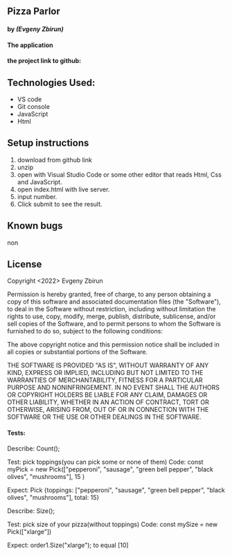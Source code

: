 ## Pizza Parlor

#### by _**(Evgeny Zbirun)**_

#### The application



#### the project link to github: 

## Technologies Used:
* VS code
* Git console
* JavaScript
* Html 

## Setup instructions

1. download from github link
2. unzip
3. open with Visual Studio Code or some other editor that reads Html, Css and JavaScript.
4. open index.html with live server.
5. input number.
6. Click submit to see the result.

## Known bugs
 non

## License

Copyright <2022> Evgeny Zbirun

Permission is hereby granted, free of charge, to any person obtaining a copy of this software and associated documentation files (the "Software"), to deal in the Software without restriction, including without limitation the rights to use, copy, modify, merge, publish, distribute, sublicense, and/or sell copies of the Software, and to permit persons to whom the Software is furnished to do so, subject to the following conditions:

The above copyright notice and this permission notice shall be included in all copies or substantial portions of the Software.

THE SOFTWARE IS PROVIDED "AS IS", WITHOUT WARRANTY OF ANY KIND, EXPRESS OR IMPLIED, INCLUDING BUT NOT LIMITED TO THE WARRANTIES OF MERCHANTABILITY, FITNESS FOR A PARTICULAR PURPOSE AND NONINFRINGEMENT. IN NO EVENT SHALL THE AUTHORS OR COPYRIGHT HOLDERS BE LIABLE FOR ANY CLAIM, DAMAGES OR OTHER LIABILITY, WHETHER IN AN ACTION OF CONTRACT, TORT OR OTHERWISE, ARISING FROM, OUT OF OR IN CONNECTION WITH THE SOFTWARE OR THE USE OR OTHER DEALINGS IN THE SOFTWARE.

#### Tests:

Describe: Count();

Test: pick toppings(you can pick some or none of them)
Code: const myPick = new Pick(["pepperoni", "sausage", "green bell pepper", "black olives", "mushrooms"], 15 )

Expect: Pick {toppings: ["pepperoni", "sausage", "green bell pepper", "black olives", "mushrooms"], total: 15}


Describe: Size();

Test: pick size of your pizza(without toppings)
Code: const mySize = new Pick(["xlarge"])

Expect: order1.Size("xlarge"); to equal [10]